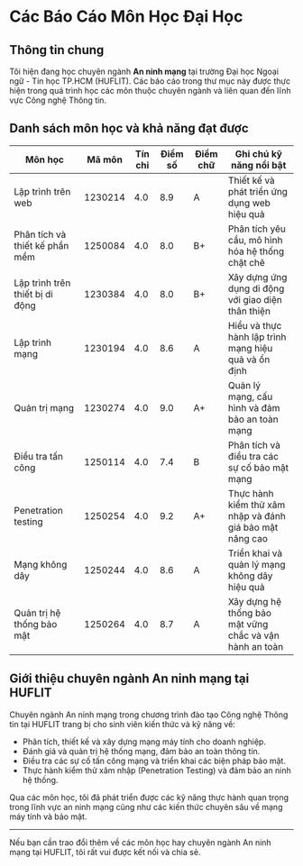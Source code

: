 # Các Báo Cáo Môn Học Đại Học

## Thông tin chung

Tôi hiện đang học chuyên ngành **An ninh mạng** tại trường Đại học Ngoại ngữ - Tin học TP.HCM (HUFLIT). Các báo cáo trong thư mục này được thực hiện trong quá trình học các môn thuộc chuyên ngành và liên quan đến lĩnh vực Công nghệ Thông tin.

## Danh sách môn học và khả năng đạt được

| Môn học                        | Mã môn   | Tín chỉ | Điểm số | Điểm chữ | Ghi chú kỹ năng nổi bật                     |
|-------------------------------|----------|---------|---------|----------|--------------------------------------------|
| Lập trình trên web             | 1230214  | 4.0     | 8.9     | A        | Thiết kế và phát triển ứng dụng web hiệu quả|
| Phân tích và thiết kế phần mềm | 1250084  | 4.0     | 8.0     | B+       | Phân tích yêu cầu, mô hình hóa hệ thống chặt chẽ|
| Lập trình trên thiết bị di động| 1230384  | 4.0     | 8.0     | B+       | Xây dựng ứng dụng di động với giao diện thân thiện|
| Lập trình mạng                | 1230194  | 4.0     | 8.6     | A        | Hiểu và thực hành lập trình mạng hiệu quả và ổn định|
| Quản trị mạng                 | 1230274  | 4.0     | 9.0     | A+       | Quản lý mạng, cấu hình và đảm bảo an toàn mạng|
| Điều tra tấn công             | 1250114  | 4.0     | 7.4     | B        | Phân tích và điều tra các sự cố bảo mật mạng|
| Penetration testing           | 1250254  | 4.0     | 9.2     | A+       | Thực hành kiểm thử xâm nhập và đánh giá bảo mật nâng cao|
| Mạng không dây               | 1250244  | 4.0     | 8.6     | A        | Triển khai và quản lý mạng không dây hiệu quả|
| Quản trị hệ thống bảo mật     | 1250264  | 4.0     | 8.7     | A        | Xây dựng hệ thống bảo mật vững chắc và vận hành an toàn|

## Giới thiệu chuyên ngành An ninh mạng tại HUFLIT

Chuyên ngành An ninh mạng trong chương trình đào tạo Công nghệ Thông tin tại HUFLIT trang bị cho sinh viên kiến thức và kỹ năng về:

- Phân tích, thiết kế và xây dựng mạng máy tính cho doanh nghiệp.
- Đánh giá và quản trị hệ thống mạng, đảm bảo an toàn thông tin.
- Điều tra các sự cố tấn công mạng và triển khai các biện pháp bảo mật.
- Thực hành kiểm thử xâm nhập (Penetration Testing) và đảm bảo an ninh hệ thống.

Qua các môn học, tôi đã phát triển được các kỹ năng thực hành quan trọng trong lĩnh vực an ninh mạng cũng như các kiến thức chuyên sâu về mạng máy tính và bảo mật.

---

Nếu bạn cần trao đổi thêm về các môn học hay chuyên ngành An ninh mạng tại HUFLIT, tôi rất vui được kết nối và chia sẻ.

